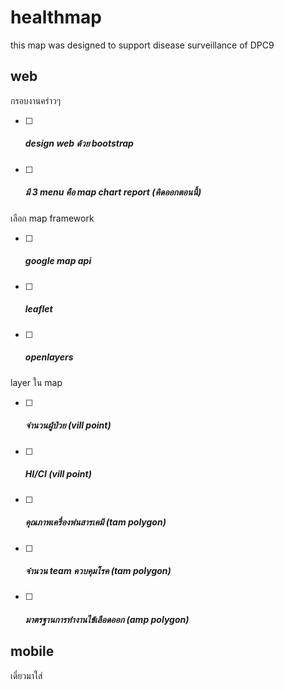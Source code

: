 # healthmap
this map was designed to support disease surveillance of DPC9


## web
กรอบงานคร่าวๆ 
- [ ] ##### design web ด้วย bootstrap 
- [ ] ##### มี 3 menu คือ map chart report (คิดออกตอนนี้)

เลือก map framework  
- [ ] ##### google map api
- [ ] ##### leaflet
- [ ] ##### openlayers

layer ใน map
- [ ] ##### จำนวนผู้ป่วย (vill point)
- [ ] ##### HI/CI (vill point)
- [ ] ##### คุณภาพเครื่องพ่นสารเคมี (tam polygon)
- [ ] ##### จำนวน team ควบคุมโรค (tam polygon)
- [ ] ##### มาตรฐานการทำงานไข้เลือดออก (amp polygon)
 
## mobile
เดี๋ยวมาใส่
